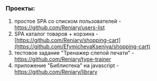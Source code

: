 
### Проекты:
1. простое SPA со списком пользователей - https://github.com/Reniary/users-list
2. SPA каталог товаров + корзина - [https://github.com/Reniary/shopping-cart](https://github.com/EfymichevaKseniya/shopping-cart)
3. тестовое задание "Тренажер слепой печати" - https://github.com/Reniary/type-trainer
4. приложение "Библиотека" на javascript - https://github.com/Reniary/library


